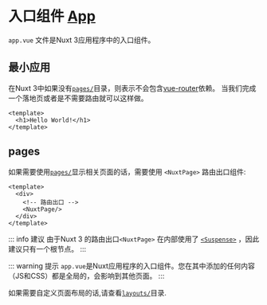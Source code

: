 #  入口组件 [App](https://v3.nuxtjs.org/docs/directory-structure/app)

 `app.vue` 文件是Nuxt 3应用程序中的入口组件。

## 最小应用

 在Nuxt 3中如果没有[`pages/`](https://v3.nuxtjs.org/docs/directory-structure/pages)目录，则表示不会包含[vue-router](https://next.router.vuejs.org/)依赖。 当我们完成一个落地页或者是不需要路由就可以这样做。

```vue [app.vue]
<template>
  <h1>Hello World!</h1>
</template>
```

## pages


如果需要使用[`pages/`](https://v3.nuxtjs.org/docs/directory-structure/pages)显示相关页面的话，需要使用 `<NuxtPage>` 路由出口组件:

```vue [app.vue]
<template>
  <div>
    <!-- 路由出口 -->
    <NuxtPage/>
  </div>
</template>
```

::: info 建议
由于Nuxt 3 的路由出口`<NuxtPage>` 在内部使用了 [`<Suspense>`](https://v3.vuejs.org/guide/migration/suspense.html) ，因此建议只有一个根节点。
:::

::: warning 提示
`app.vue`是Nuxt应用程序的入口组件。您在其中添加的任何内容（JS和CSS）都是全局的，会影响到其他页面。
:::

如果需要自定义页面布局的话,请查看[`layouts/`](https://v3.nuxtjs.org/docs/directory-structure/layouts)目录.
